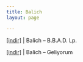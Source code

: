 ```yaml
---
title: Balich
layout: page

---
```

<a href="https://cloud.mail.ru/public/8f9be535d179/Balich%20-%20B.B.A.D.%20LP" target="_blank">[indir]</a>   |   Balich &#8211; B.B.A.D. Lp.

<a href="https://cloud.mail.ru/public/1744a2bfea24/Balich%20-%20Geliyorum" target="_blank">[indir]</a>   |   Balich &#8211; Geliyorum